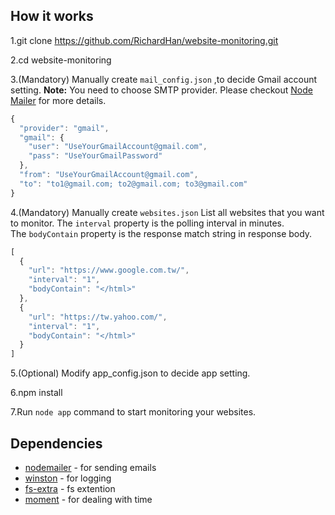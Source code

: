 ## How it works

1.git clone https://github.com/RichardHan/website-monitoring.git

2.cd website-monitoring 

3.(Mandatory) Manually create `mail_config.json` ,to decide Gmail account setting.
   **Note:** You need to choose SMTP provider. Please checkout [Node Mailer](https://github.com/andris9/Nodemailer) for more details.

```javascript
{
  "provider": "gmail",
  "gmail": {
	"user": "UseYourGmailAccount@gmail.com",
	"pass": "UseYourGmailPassword"
  },
  "from": "UseYourGmailAccount@gmail.com",
  "to": "to1@gmail.com; to2@gmail.com; to3@gmail.com"
}
```

4.(Mandatory) Manually create `websites.json` 
   List all websites that you want to monitor.
   The `interval` property is the polling interval in minutes.  
   The `bodyContain` property is the response match string in response body.

```javascript
[
  {
	"url": "https://www.google.com.tw/",
	"interval": "1",
	"bodyContain": "</html>"
  },
  {
	"url": "https://tw.yahoo.com/",
	"interval": "1",
	"bodyContain": "</html>"
  }
]
```
5.(Optional) Modify app_config.json to decide app setting.

6.npm install

7.Run `node app` command to start monitoring your websites.

## Dependencies
 - [nodemailer](https://github.com/andris9/Nodemailer) - for sending emails 
 - [winston](https://github.com/winstonjs/winston) - for logging
 - [fs-extra](https://github.com/jprichardson/node-fs-extra) - fs extention
 - [moment](https://github.com/moment/moment/) - for dealing with time
